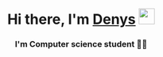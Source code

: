 <h1 align="center">Hi there, I'm <a href="https://t.me/denskkkk" target="_blank">Denys</a> 
<img src="https://github.com/blackcater/blackcater/raw/main/images/Hi.gif" height="32"/></h1>
<h3 align="center">I'm Computer science student 💙💛</h3>

